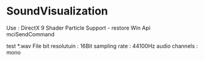# SoundVisualization
Use :
       DirectX 9    Shader
                    Particle
                    Support - restore
       Win Api
       mciSendCommand

test *.wav File 
     bit resolutuin : 16Bit
     sampling rate : 44100Hz
     audio channels : mono
